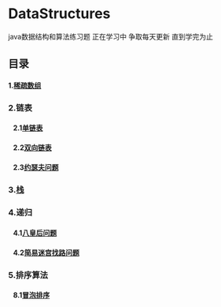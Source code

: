 # DataStructures
java数据结构和算法练习题 正在学习中 争取每天更新 直到学完为止
<h2>目录</h2>
<h4>1.<a href="https://github.com/Youkehai/DataStructures/blob/master/src/com/ykh/sparesArray/SparseArray.java">稀疏数组</a></h4>
<h3>2.链表</h3>
<h4>&nbsp;&nbsp;&nbsp;2.1<a href="https://github.com/Youkehai/DataStructures/blob/master/src/com/ykh/linkedList/SingleLinkedList/SingleLinkedListDemo.java">单链表</a></h4>
<h4>&nbsp;&nbsp;&nbsp;2.2<a href="https://github.com/Youkehai/DataStructures/blob/master/src/com/ykh/linkedList/DoubleLinkedList/DoubleLinkedListDemo.java">双向链表</a></h4>
<h4>&nbsp;&nbsp;&nbsp;2.3<a href="https://github.com/Youkehai/DataStructures/blob/master/src/com/ykh/linkedList/josephu/josephuDemo.java">约瑟夫问题</a></h4>
<h3>3.<a href="https://github.com/Youkehai/DataStructures/tree/master/src/com/ykh/Stack">栈</a></h3>
<h3>4.递归</h3>
<h4>&nbsp;&nbsp;&nbsp;4.1<a href="https://github.com/Youkehai/DataStructures/blob/master/src/com/ykh/recursion/Queue8.java">八皇后问题</a></h4>
<h4>&nbsp;&nbsp;&nbsp;4.2<a href="https://github.com/Youkehai/DataStructures/blob/master/src/com/ykh/recursion/MiGong.java">简易迷宫找路问题</a></h4>
<h3>5.排序算法</h3>
<h4>&nbsp;&nbsp;&nbsp;8.1<a href="https://github.com/Youkehai/DataStructures/blob/master/src/com/ykh/sort/BubbleSort.java">冒泡排序</a></h4>
